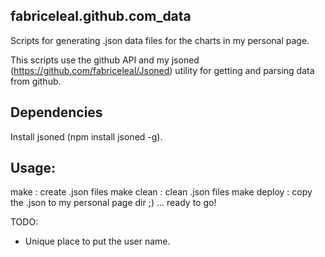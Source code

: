 ## fabriceleal.github.com_data

Scripts for generating .json data files for the charts in my personal page.

This scripts use the github API and my jsoned (https://github.com/fabriceleal/Jsoned) utility for getting and parsing data from github.

## Dependencies
Install jsoned (npm install jsoned -g).

## Usage:

make : create .json files
make clean : clean .json files
make deploy : copy the .json to my personal page dir ;) ... ready to go!

TODO: 
* Unique place to put the user name.
